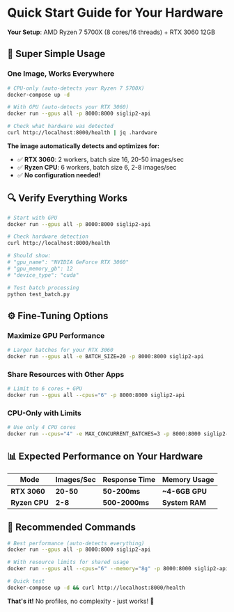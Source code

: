 # Quick Start Guide for Your Hardware

**Your Setup**: AMD Ryzen 7 5700X (8 cores/16 threads) + RTX 3060 12GB

## 🚀 Super Simple Usage

### One Image, Works Everywhere
```bash
# CPU-only (auto-detects your Ryzen 7 5700X)
docker-compose up -d

# With GPU (auto-detects your RTX 3060)
docker run --gpus all -p 8000:8000 siglip2-api

# Check what hardware was detected
curl http://localhost:8000/health | jq .hardware
```

**The image automatically detects and optimizes for:**
- ✅ **RTX 3060**: 2 workers, batch size 16, 20-50 images/sec
- ✅ **Ryzen CPU**: 6 workers, batch size 6, 2-8 images/sec
- ✅ **No configuration needed!**

## 🔍 Verify Everything Works

```bash
# Start with GPU
docker run --gpus all -p 8000:8000 siglip2-api

# Check hardware detection
curl http://localhost:8000/health

# Should show:
# "gpu_name": "NVIDIA GeForce RTX 3060"
# "gpu_memory_gb": 12
# "device_type": "cuda"

# Test batch processing
python test_batch.py
```

## ⚙️ Fine-Tuning Options

### Maximize GPU Performance
```bash
# Larger batches for your RTX 3060
docker run --gpus all -e BATCH_SIZE=20 -p 8000:8000 siglip2-api
```

### Share Resources with Other Apps
```bash
# Limit to 6 cores + GPU
docker run --gpus all --cpus="6" -p 8000:8000 siglip2-api
```

### CPU-Only with Limits
```bash
# Use only 4 CPU cores
docker run --cpus="4" -e MAX_CONCURRENT_BATCHES=3 -p 8000:8000 siglip2-api
```

## 📊 Expected Performance on Your Hardware

| Mode | Images/Sec | Response Time | Memory Usage |
|------|------------|---------------|--------------|
| **RTX 3060** | **20-50** | **50-200ms** | **~4-6GB GPU** |
| **Ryzen CPU** | **2-8** | **500-2000ms** | **System RAM** |

## 🎯 Recommended Commands

```bash
# Best performance (auto-detects everything)
docker run --gpus all -p 8000:8000 siglip2-api

# With resource limits for shared usage
docker run --gpus all --cpus="6" --memory="8g" -p 8000:8000 siglip2-api

# Quick test
docker-compose up -d && curl http://localhost:8000/health
```

**That's it!** No profiles, no complexity - just works! 🚀 